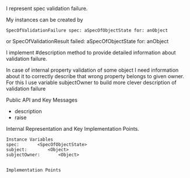I represent spec validation failure.

My instances can be created by 
	
	SpecOfValidationFailure spec: aSpecOfObjectState for: anObject 
or
	SpecOfValidationResult failed: aSpecOfObjectState for: anObject

I implement #description method to provide detailed information about validation failure.

In case of internal property validation of some object I need information about it to correctly describe that wrong property belongs to given owner. For this I use variable subjectOwner to build more clever description of validation failure

Public API and Key Messages

- description
- raise 
 
Internal Representation and Key Implementation Points.

    Instance Variables
	spec:		<SpecOfObjectState>
	subject:		<Object>
	subjectOwner:		<Object>


    Implementation Points